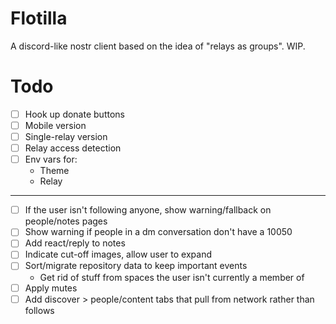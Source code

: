 # Flotilla

A discord-like nostr client based on the idea of "relays as groups". WIP.

# Todo

- [ ] Hook up donate buttons
- [ ] Mobile version
- [ ] Single-relay version
- [ ] Relay access detection
- [ ] Env vars for:
  - Theme
  - Relay

---

- [ ] If the user isn't following anyone, show warning/fallback on people/notes pages
- [ ] Show warning if people in a dm conversation don't have a 10050
- [ ] Add react/reply to notes
- [ ] Indicate cut-off images, allow user to expand
- [ ] Sort/migrate repository data to keep important events
  - Get rid of stuff from spaces the user isn't currently a member of
- [ ] Apply mutes
- [ ] Add discover > people/content tabs that pull from network rather than follows
